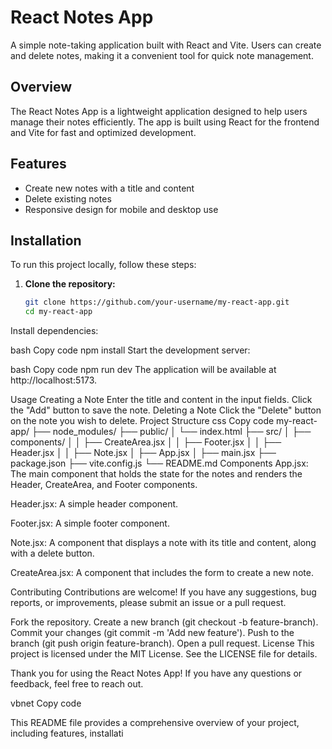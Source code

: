 # React Notes App

A simple note-taking application built with React and Vite. Users can create and delete notes, making it a convenient tool for quick note management.



## Overview

The React Notes App is a lightweight application designed to help users manage their notes efficiently. The app is built using React for the frontend and Vite for fast and optimized development.

## Features

- Create new notes with a title and content
- Delete existing notes
- Responsive design for mobile and desktop use

## Installation

To run this project locally, follow these steps:

1. **Clone the repository:**
   ```bash
   git clone https://github.com/your-username/my-react-app.git
   cd my-react-app
Install dependencies:

bash
Copy code
npm install
Start the development server:

bash
Copy code
npm run dev
The application will be available at http://localhost:5173.

Usage
Creating a Note
Enter the title and content in the input fields.
Click the "Add" button to save the note.
Deleting a Note
Click the "Delete" button on the note you wish to delete.
Project Structure
css
Copy code
my-react-app/
├── node_modules/
├── public/
│   └── index.html
├── src/
│   ├── components/
│   │   ├── CreateArea.jsx
│   │   ├── Footer.jsx
│   │   ├── Header.jsx
│   │   ├── Note.jsx
│   ├── App.jsx
│   ├── main.jsx
├── package.json
├── vite.config.js
└── README.md
Components
App.jsx:
The main component that holds the state for the notes and renders the Header, CreateArea, and Footer components.

Header.jsx:
A simple header component.

Footer.jsx:
A simple footer component.

Note.jsx:
A component that displays a note with its title and content, along with a delete button.

CreateArea.jsx:
A component that includes the form to create a new note.

Contributing
Contributions are welcome! If you have any suggestions, bug reports, or improvements, please submit an issue or a pull request.

Fork the repository.
Create a new branch (git checkout -b feature-branch).
Commit your changes (git commit -m 'Add new feature').
Push to the branch (git push origin feature-branch).
Open a pull request.
License
This project is licensed under the MIT License. See the LICENSE file for details.

Thank you for using the React Notes App! If you have any questions or feedback, feel free to reach out.

vbnet
Copy code

This README file provides a comprehensive overview of your project, including features, installati
